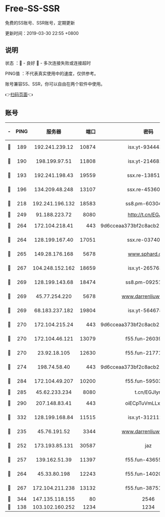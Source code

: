 # Free-SS-SSR

免费的SS账号、SSR账号，定期更新

更新时间：2019-03-30 22:55 +0800

## 说明

状态     ：🙂 - 良好 🙁 - 多次连接失败或连接超时

PING值   ：不代表真实使用中的速度，仅供参考。

账号兼容SS、SSR，你可以自由在两个软件中使用。

👉[扫码页面](https://liesauer.github.io/Free-SS-SSR/)👈

## 账号

|-|PING|服务器|端口|密码|加密方式|区域|
|:----:|:----:|:-----:|-----:|:----:|:----:|:----:|
|🙂|189|192.241.239.12|10874|isx.yt-93444361|aes-256-cfb|US|
|🙂|190|198.199.97.51|11808|isx.yt-21468252|aes-256-cfb|US|
|🙂|193|192.241.198.43|19559|ssx.re-13851105|aes-256-cfb|US|
|🙂|196|134.209.48.248|13107|ssx.re-45360921|aes-256-cfb|US|
|🙂|218|192.241.196.132|18583|ss8.pm-60304703|aes-256-cfb|US|
|🙂|249|91.188.223.72|8080|http://t.cn/EGJIyrl|rc4-md5|RU|
|🙂|264|172.104.218.41|443|9d6cceaa373bf2c8acb22e60b6a58be6|aes-256-cfb|US|
|🙂|264|128.199.167.40|17051|ssx.re-03740989|aes-256-cfb|SG|
|🙂|265|149.28.176.168|5678|www.sphard.com|aes-256-cfb|AU|
|🙂|267|104.248.152.162|18659|isx.yt-26576357|aes-256-cfb|SG|
|🙂|269|128.199.143.68|18474|ss8.pm-09251863|aes-256-cfb|SG|
|🙂|269|45.77.254.220|5678|www.darrenliuwei.com|aes-256-cfb|SG|
|🙂|269|68.183.237.182|19804|isx.yt-56467810|aes-256-cfb|SG|
|🙂|270|172.104.215.24|443|9d6cceaa373bf2c8acb22e60b6a58be6|aes-256-cfb|US|
|🙂|270|172.104.46.121|13079|f55.fun-26039696|aes-256-cfb|SG|
|🙂|270|23.92.18.105|12630|f55.fun-21771517|aes-256-cfb|US|
|🙂|274|198.74.58.40|443|9d6cceaa373bf2c8acb22e60b6a58be6|aes-256-cfb|US|
|🙂|284|172.104.49.207|10200|f55.fun-59503435|aes-256-cfb|SG|
|🙂|285|45.62.233.234|8080|t.cn/EGJIyrl|rc4-md5|CA|
|🙂|290|207.148.83.41|443|oiECpTuVmLLxk4Ts|aes-256-cfb|AU|
|🙂|332|128.199.168.84|11515|isx.yt-31211205|aes-256-cfb|SG|
|🙂|235|45.76.191.52|3344|www.darrenliuwei.com|aes-256-cfb|JP|
|🙂|252|173.193.85.131|30587|jaz|aes-256-cfb|US|
|🙂|257|139.162.51.39|11397|f55.fun-43655311|aes-256-cfb|SG|
|🙂|264|45.33.80.198|12243|f55.fun-14020939|aes-256-cfb|US|
|🙂|267|172.104.211.238|13132|f55.fun-38751809|aes-256-cfb|US|
|🙂|344|147.135.118.155|80|2546|chacha20|US|
|🙁|138|103.102.160.252|1234|1234|rc4-md5|JP|
